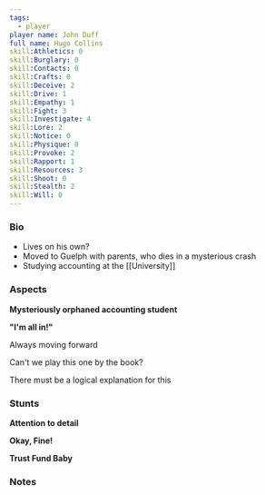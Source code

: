 ```yaml
---
tags:
  - player
player name: John Duff
full name: Hugo Collins
skill:Athletics: 0
skill:Burglary: 0
skill:Contacts: 0
skill:Crafts: 0
skill:Deceive: 2
skill:Drive: 1
skill:Empathy: 1
skill:Fight: 3
skill:Investigate: 4
skill:Lore: 2
skill:Notice: 0
skill:Physique: 0
skill:Provoke: 2
skill:Rapport: 1
skill:Resources: 3
skill:Shoot: 0
skill:Stealth: 2
skill:Will: 0
---
```


### Bio 

- Lives on his own?
- Moved to Guelph with parents, who dies in a mysterious crash
- Studying accounting at the [[University]]

### Aspects

**Mysteriously orphaned accounting student**

**"I'm all in!"**

Always moving forward

Can't we play this one by the book?

There must be a logical explanation for this

### Stunts  

**Attention to detail**

**Okay, Fine!**

**Trust Fund Baby**

### Notes

